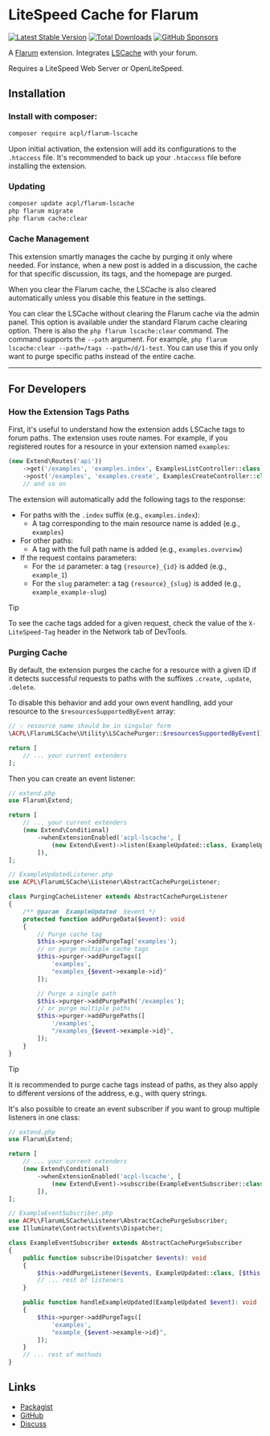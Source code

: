 # LiteSpeed Cache for Flarum


[![Latest Stable Version](https://img.shields.io/packagist/v/acpl/flarum-lscache)](https://packagist.org/packages/acpl/flarum-lscache) [![Total Downloads](https://img.shields.io/packagist/dt/acpl/flarum-lscache.svg)](https://packagist.org/packages/acpl/flarum-lscache) [![GitHub Sponsors](https://img.shields.io/badge/Donate-%E2%9D%A4-%23db61a2.svg?&logo=github&logoColor=white&labelColor=181717)](https://github.com/android-com-pl/flarum-lscache?sponsor=1)

A [Flarum](http://flarum.org) extension. Integrates [LSCache](https://lscache.io/) with your forum.

Requires a LiteSpeed Web Server or OpenLiteSpeed.

## Installation

### Install with composer:

```sh
composer require acpl/flarum-lscache
```

Upon initial activation, the extension will add its configurations to the `.htaccess` file.
It's recommended to back up your `.htaccess` file before installing the extension.

### Updating

```sh
composer update acpl/flarum-lscache
php flarum migrate
php flarum cache:clear
```

### Cache Management

This extension smartly manages the cache by purging it only where needed. For instance, when a new post is added in a discussion, the cache for that specific discussion, its tags, and the homepage are purged.

When you clear the Flarum cache, the LSCache is also cleared automatically unless you disable this feature in the settings.

You can clear the LSCache without clearing the Flarum cache via the admin panel. This option is available under the standard Flarum cache clearing option. There is also the `php flarum lscache:clear` command. The command supports the `--path` argument. For example, `php flarum lscache:clear --path=/tags --path=/d/1-test`. You can use this if you only want to purge specific paths instead of the entire cache.

---

## For Developers

### How the Extension Tags Paths

First, it's useful to understand how the extension adds LSCache tags to forum paths.
The extension uses route names. For example, if you registered routes for a resource in your extension named `examples`:

```php
(new Extend\Routes('api'))
    ->get('/examples', 'examples.index', ExamplesListController::class)
    ->post('/examples', 'examples.create', ExamplesCreateController::class)
    // and so on
```

The extension will automatically add the following tags to the response:
- For paths with the `.index` suffix (e.g., `examples.index`):
  - A tag corresponding to the main resource name is added (e.g., `examples`)
- For other paths:
  - A tag with the full path name is added (e.g., `examples.overview`)
- If the request contains parameters:
  - For the `id` parameter: a tag `{resource}_{id}` is added (e.g., `example_1`)
  - For the `slug` parameter: a tag `{resource}_{slug}` is added (e.g., `example_example-slug`)

> [!TIP]
> To see the cache tags added for a given request, check the value of the `X-LiteSpeed-Tag` header in the Network tab of DevTools.

### Purging Cache

By default, the extension purges the cache for a resource with a given ID if it detects successful requests to paths with the suffixes `.create`, `.update`, `.delete`.

To disable this behavior and add your own event handling, add your resource to the `$resourcesSupportedByEvent` array:

```php
// 💡 resource name should be in singular form
\ACPL\FlarumLSCache\Utility\LSCachePurger::$resourcesSupportedByEvent[] = 'example'

return [
    // ... your current extenders
];
```

Then you can create an event listener:

```php
// extend.php
use Flarum\Extend;

return [
    // ... your current extenders
    (new Extend\Conditional)
        ->whenExtensionEnabled('acpl-lscache', [
            (new Extend\Event)->listen(ExampleUpdated::class, ExampleUpdatedListener::class)
        ]),
];
```

```php
// ExampleUpdatedListener.php
use ACPL\FlarumLSCache\Listener\AbstractCachePurgeListener;

class PurgingCacheListener extends AbstractCachePurgeListener
{
    /** @param  ExampleUpdated  $event */
    protected function addPurgeData($event): void  
    {
        // Purge cache tag
        $this->purger->addPurgeTag('examples');
        // or purge multiple cache tags
        $this->purger->addPurgeTags([
            'examples',
            "examples_{$event->example->id}"
        ]);

        // Purge a single path
        $this->purger->addPurgePath('/examples');
        // or purge multiple paths
        $this->purger->addPurgePaths([
            '/examples',
            "/examples_{$event->example->id}",
        ]);
    }
}
```

> [!TIP]
> It is recommended to purge cache tags instead of paths, as they also apply to different versions of the address, e.g., with query strings.

It's also possible to create an event subscriber if you want to group multiple listeners in one class:

```php
// extend.php
use Flarum\Extend;

return [
    // ... your current extenders
    (new Extend\Conditional)
        ->whenExtensionEnabled('acpl-lscache', [
            (new Extend\Event)->subscribe(ExampleEventSubscriber::class),
        ]),
];
```

```php
// ExampleEventSubscriber.php
use ACPL\FlarumLSCache\Listener\AbstractCachePurgeSubscriber;
use Illuminate\Contracts\Events\Dispatcher;

class ExampleEventSubscriber extends AbstractCachePurgeSubscriber
{
    public function subscribe(Dispatcher $events): void
    {
        $this->addPurgeListener($events, ExampleUpdated::class, [$this, 'handleExampleUpdated']);
        // ... rest of listeners
    }

    public function handleExampleUpdated(ExampleUpdated $event): void
    {
        $this->purger->addPurgeTags([
            'examples',
            "example_{$event->example->id}",
        ]);
    }
    // ... rest of methods
}
```

## Links

- [Packagist](https://packagist.org/packages/acpl/flarum-lscache)
- [GitHub](https://github.com/android-com-pl/flarum-lscache)
- [Discuss](https://discuss.flarum.org/d/29475)
